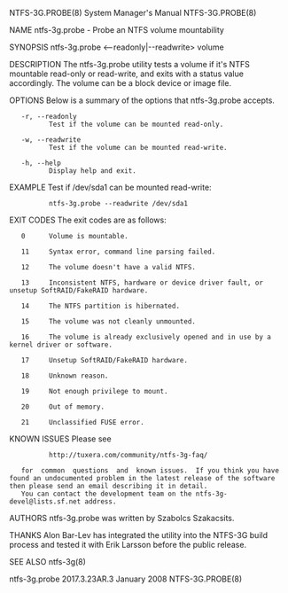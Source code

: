 NTFS-3G.PROBE(8)                                                                    System Manager's Manual                                                                    NTFS-3G.PROBE(8)

NAME
       ntfs-3g.probe - Probe an NTFS volume mountability

SYNOPSIS
       ntfs-3g.probe <--readonly|--readwrite> volume

DESCRIPTION
       The ntfs-3g.probe utility tests a volume if it's NTFS mountable read-only or read-write, and exits with a status value accordingly.  The volume can be a block device or image file.

OPTIONS
       Below is a summary of the options that ntfs-3g.probe accepts.

       -r, --readonly
              Test if the volume can be mounted read-only.

       -w, --readwrite
              Test if the volume can be mounted read-write.

       -h, --help
              Display help and exit.

EXAMPLE
       Test if /dev/sda1 can be mounted read-write:

              ntfs-3g.probe --readwrite /dev/sda1

EXIT CODES
       The exit codes are as follows:

       0      Volume is mountable.

       11     Syntax error, command line parsing failed.

       12     The volume doesn't have a valid NTFS.

       13     Inconsistent NTFS, hardware or device driver fault, or unsetup SoftRAID/FakeRAID hardware.

       14     The NTFS partition is hibernated.

       15     The volume was not cleanly unmounted.

       16     The volume is already exclusively opened and in use by a kernel driver or software.

       17     Unsetup SoftRAID/FakeRAID hardware.

       18     Unknown reason.

       19     Not enough privilege to mount.

       20     Out of memory.

       21     Unclassified FUSE error.

KNOWN ISSUES
       Please see

              http://tuxera.com/community/ntfs-3g-faq/

       for  common  questions  and  known issues.  If you think you have found an undocumented problem in the latest release of the software then please send an email describing it in detail.
       You can contact the development team on the ntfs-3g-devel@lists.sf.net address.

AUTHORS
       ntfs-3g.probe was written by Szabolcs Szakacsits.

THANKS
       Alon Bar-Lev has integrated the utility into the NTFS-3G build process and tested it with Erik Larsson before the public release.

SEE ALSO
       ntfs-3g(8)

ntfs-3g.probe 2017.3.23AR.3                                                               January 2008                                                                         NTFS-3G.PROBE(8)
